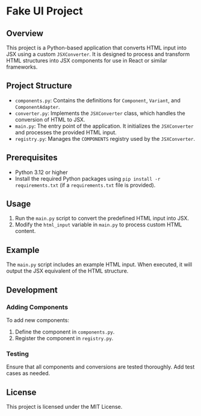 # Fake UI Project

## Overview
This project is a Python-based application that converts HTML input into JSX using a custom `JSXConverter`. It is designed to process and transform HTML structures into JSX components for use in React or similar frameworks.

## Project Structure
- `components.py`: Contains the definitions for `Component`, `Variant`, and `ComponentAdapter`.
- `converter.py`: Implements the `JSXConverter` class, which handles the conversion of HTML to JSX.
- `main.py`: The entry point of the application. It initializes the `JSXConverter` and processes the provided HTML input.
- `registry.py`: Manages the `COMPONENTS` registry used by the `JSXConverter`.

## Prerequisites
- Python 3.12 or higher
- Install the required Python packages using `pip install -r requirements.txt` (if a `requirements.txt` file is provided).

## Usage
1. Run the `main.py` script to convert the predefined HTML input into JSX.
2. Modify the `html_input` variable in `main.py` to process custom HTML content.

## Example
The `main.py` script includes an example HTML input. When executed, it will output the JSX equivalent of the HTML structure.

## Development
### Adding Components
To add new components:
1. Define the component in `components.py`.
2. Register the component in `registry.py`.

### Testing
Ensure that all components and conversions are tested thoroughly. Add test cases as needed.

## License
This project is licensed under the MIT License.